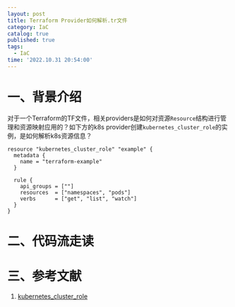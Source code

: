 ```yaml
---
layout: post
title: Terraform Provider如何解析.tr文件
category: IaC
catalog: true
published: true
tags:
  - IaC
time: '2022.10.31 20:54:00'
---
```

# 一、背景介绍
对于一个Terraform的TF文件，相关providers是如何对资源`Resource`结构进行管理和资源映射应用的？如下方的k8s provider创建`kubernetes_cluster_role`的实例，是如何解析k8s资源信息？

```
resource "kubernetes_cluster_role" "example" {
  metadata {
    name = "terraform-example"
  }

  rule {
    api_groups = [""]
    resources  = ["namespaces", "pods"]
    verbs      = ["get", "list", "watch"]
  }
}
```

# 二、代码流走读


# 三、参考文献
1. [kubernetes_cluster_role](https://registry.terraform.io/providers/hashicorp/kubernetes/latest/docs/resources/cluster_role)
